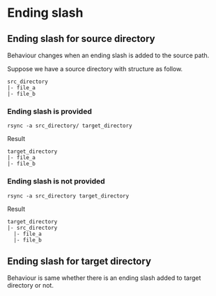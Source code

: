 # Ending slash

## Ending slash for source directory

Behaviour changes when an ending slash is added to the source path.

Suppose we have a source directory with structure as follow.

```
src_directory
|- file_a
|- file_b
```

### Ending slash is provided

```
rsync -a src_directory/ target_directory
```

Result

```
target_directory
|- file_a
|- file_b
```

### Ending slash is not provided

```
rsync -a src_directory target_directory
```

Result

```
target_directory
|- src_directory
  |- file_a
  |- file_b
```

## Ending slash for target directory

Behaviour is same whether there is an ending slash added to target directory or not.
